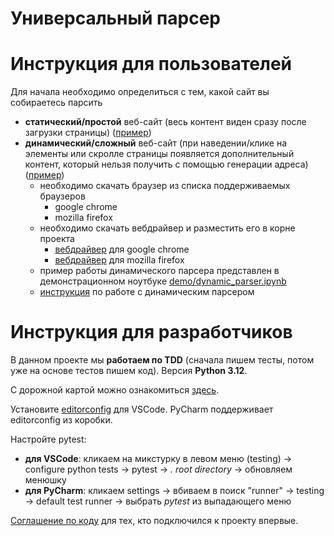 # Универсальный парсер

# Инструкция для пользователей

Для начала необходимо определиться с тем, какой сайт вы собираетесь парсить
- __статический/простой__ веб-сайт (весь контент виден сразу после загрузки страницы) ([пример](https://ru.wikipedia.org/wiki/Веб-скрейпинг))
- __динамический/сложный__ веб-сайт (при наведении/клике на элементы или скролле страницы появляется дополнительный контент, который нельзя получить с помощью генерации адреса) ([пример](https://megamarket.ru))
    - необходимо скачать браузер из списка поддерживаемых браузеров
        - google chrome
        - mozilla firefox
    - необходимо скачать вебдрайвер и разместить его в корне проекта
        - [вебдрайвер](https://sites.google.com/chromium.org/driver/downloads) для google chrome
        - [вебдрайвер](https://github.com/mozilla/geckodriver/releases) для mozilla firefox
    - пример работы динамического парсера представлен в демонстрационном ноутбуке [demo/dynamic_parser.ipynb](./demo/dynamic_parser.ipynb)
    - [инструкция](/documentation/users/dynamic_parser.md) по работе с динамическим парсером

# Инструкция для разработчиков

В данном проекте мы __работаем по TDD__ (сначала пишем тесты, потом уже на основе тестов пишем код).
Версия __Python 3.12__.

С дорожной картой можно ознакомиться [здесь](/documentation/developers/road_map.md).

Установите [editorconfig](https://marketplace.visualstudio.com/items?itemName=EditorConfig.EditorConfig) для VSCode. PyCharm поддерживает editorconfig из коробки.

Настройте pytest:
- __для VSCode__: кликаем на микстурку в левом меню (testing) -> configure python tests -> pytest -> _. root directory_ -> обновляем менюшку
- __для PyCharm__: кликаем settings -> вбиваем в поиск "runner" -> testing -> default test runner -> выбрать _pytest_ из выпадающего меню

[Соглашение по коду](/documentation/developers/code_rules.md) для тех, кто подключился к проекту впервые.
